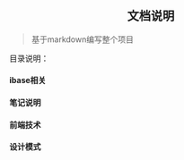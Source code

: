 <center><h2>文档说明</h2></center>

> 基于markdown编写整个项目

目录说明：

#### ibase相关 
#### 笔记说明 
#### 前端技术 
#### 设计模式  


